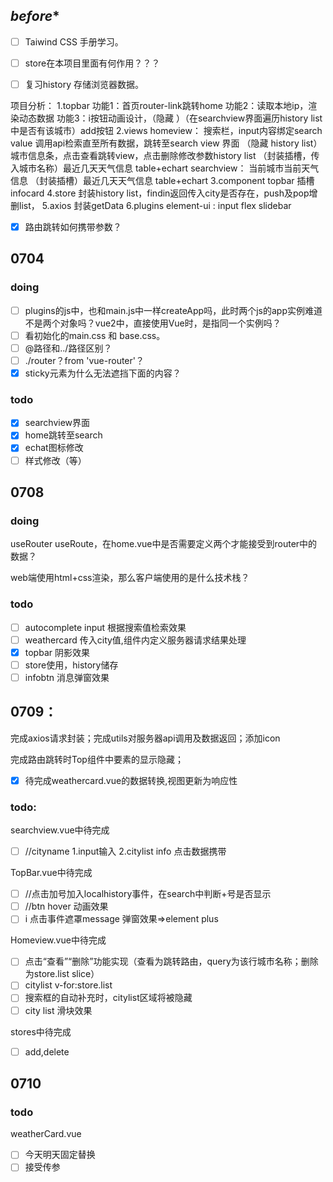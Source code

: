 ## *before**

- [ ] Taiwind CSS  手册学习。

- [ ] store在本项目里面有何作用？？？


- [ ] 复习history 存储浏览器数据。


项目分析：
1.topbar
功能1：首页router-link跳转home 
功能2：读取本地ip，渲染动态数据
功能3：i按钮动画设计，（隐藏 ）（在searchview界面遍历history list 中是否有该城市）add按钮
2.views
homeview：
搜索栏，input内容绑定search value 调用api检索直至所有数据，跳转至search view 界面
（隐藏 history list）城市信息条，点击查看跳转view，点击删除修改参数history list
（封装插槽，传入城市名称）最近几天天气信息 table+echart
searchview：
当前城市当前天气信息
（封装插槽）最近几天天气信息 table+echart
3.component
topbar
插槽 infocard
4.store
封装history list，findin返回传入city是否存在，push及pop增删list，
5.axios
封装getData
6.plugins
element-ui : input flex slidebar 

- [x] 路由跳转如何携带参数？


## 0704

### doing

- [ ] plugins的js中，也和main.js中一样createApp吗，此时两个js的app实例难道不是两个对象吗？vue2中，直接使用Vue时，是指同一个实例吗？
- [ ] 看初始化的main.css 和 base.css。
- [ ] @路径和../路径区别？
- [ ] ./router？from 'vue-router'？
- [x] sticky元素为什么无法遮挡下面的内容？

### todo

- [x] searchview界面
- [x] home跳转至search
- [x] echat图标修改
- [ ] 样式修改（等）

## 0708

### doing

useRouter useRoute，在home.vue中是否需要定义两个才能接受到router中的数据？

web端使用html+css渲染，那么客户端使用的是什么技术栈？

### todo

- [ ] autocomplete input 根据搜索值检索效果
- [ ] weathercard 传入city值,组件内定义服务器请求结果处理
- [x] topbar 阴影效果
- [ ] store使用，history储存
- [ ] infobtn 消息弹窗效果

## 0709：

完成axios请求封装；完成utils对服务器api调用及数据返回；添加icon

完成路由跳转时Top组件中要素的显示隐藏；

- [x] 待完成weathercard.vue的数据转换,视图更新为响应性

### todo:

searchview.vue中待完成

- [ ] //cityname 1.input输入 2.citylist info 点击数据携带

TopBar.vue中待完成

- [ ] //点击加号加入localhistory事件，在search中判断+号是否显示
- [ ] //btn hover 动画效果
- [ ] i 点击事件遮罩message 弹窗效果=>element plus

Homeview.vue中待完成

- [ ] 点击“查看”“删除”功能实现（查看为跳转路由，query为该行城市名称；删除为store.list slice）
- [ ] citylist v-for:store.list
- [ ] 搜索框的自动补充时，citylist区域将被隐藏
- [ ] city list 滑块效果

stores中待完成

- [ ] add,delete

## 0710

### todo

weatherCard.vue

- [ ] 今天明天固定替换
- [ ] 接受传参